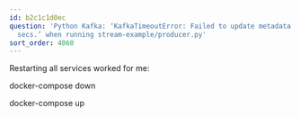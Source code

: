```yaml
---
id: b2c1c1d0ec
question: 'Python Kafka: ‘KafkaTimeoutError: Failed to update metadata after 60.0
  secs.’ when running stream-example/producer.py'
sort_order: 4060
---
```


Restarting all services worked for me:

docker-compose down

docker-compose up

